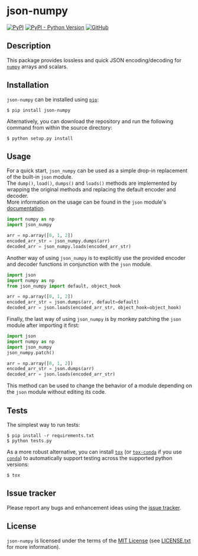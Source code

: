 json-numpy
==========

[![PyPI](https://img.shields.io/pypi/v/json-numpy)](https://pypi.org/project/json-numpy/)
[![PyPI - Python Version](https://img.shields.io/pypi/pyversions/json-numpy)](https://pypi.org/project/json-numpy/)
[![GitHub](https://img.shields.io/github/license/Crimson-Crow/json-numpy)]((https://github.com/Crimson-Crow/json-numpy/blob/main/LICENSE.txt))

Description
-----------

This package provides lossless and quick JSON encoding/decoding for [`numpy`](http://www.numpy.org/) arrays and scalars.

Installation
------------

`json-numpy` can be installed using [`pip`](http://www.pip-installer.org/):

    $ pip install json-numpy

Alternatively, you can download the repository and run the following command from within the source directory:

    $ python setup.py install

Usage
-----

For a quick start, `json_numpy` can be used as a simple drop-in replacement of the built-in `json` module. \
The `dump()`, `load()`, `dumps()` and `loads()` methods are implemented by wrapping the original methods and replacing the default encoder and decoder. \
More information on the usage can be found in the `json` module's [documentation](https://docs.python.org/3/library/json.html).

```python
import numpy as np
import json_numpy

arr = np.array([0, 1, 2])
encoded_arr_str = json_numpy.dumps(arr)
decoded_arr = json_numpy.loads(encoded_arr_str)
```

Another way of using `json_numpy` is to explicitly use the provided encoder and decoder functions in conjunction with the `json` module.

```python
import json
import numpy as np
from json_numpy import default, object_hook

arr = np.array([0, 1, 2])
encoded_arr_str = json.dumps(arr, default=default)
decoded_arr = json.loads(encoded_arr_str, object_hook=object_hook)
```

Finally, the last way of using `json_numpy` is by monkey patching the `json` module after importing it first:

```python
import json
import numpy as np
import json_numpy
json_numpy.patch()

arr = np.array([0, 1, 2])
encoded_arr_str = json.dumps(arr)
decoded_arr = json.loads(encoded_arr_str)
```

This method can be used to change the behavior of a module depending on the `json` module without editing its code.

Tests
-----

The simplest way to run tests:

    $ pip install -r requirements.txt
    $ python tests.py

As a more robust alternative, you can install [`tox`](https://tox.readthedocs.io/en/latest/) (or [`tox-conda`](https://github.com/tox-dev/tox-conda) if you use [`conda`](https://docs.conda.io/en/latest/)) to automatically support testing across the supported python versions:

    $ tox

Issue tracker
-------------

Please report any bugs and enhancement ideas using the [issue tracker](https://github.com/Crimson-Crow/json-numpy/issues).

License
-------

`json-numpy` is licensed under the terms of the [MIT License](https://opensource.org/licenses/MIT) (see [LICENSE.txt](https://github.com/Crimson-Crow/json-numpy/blob/main/LICENSE.txt) for more information).